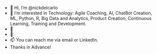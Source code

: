 - 👋 Hi, I’m @nickdelcarlo
- 👀 I’m interested in Technology: Agile Coaching, AI, ChatBot Creation, ML, Python, R, Big Data and Analytics, Product Creation, Continuous Learning, Training and Development.
- 🌱 
- 💞️ 
- 📫 You can reach me via email or LinkedIn.
- Thanks in Advance!

<!---
nickdelcarlo/nickdelcarlo is a ✨ special ✨ repository because its `README.md` (this file) appears on your GitHub profile.
You can click the Preview link to take a look at your changes.
--->
